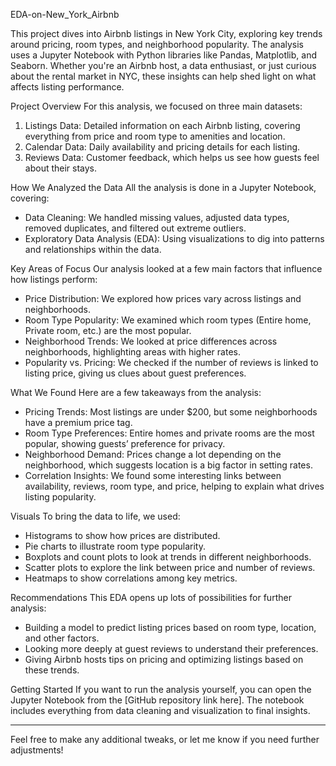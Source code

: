  EDA-on-New_York_Airbnb


This project dives into Airbnb listings in New York City, exploring key trends around pricing, room types, and neighborhood popularity. The analysis uses a Jupyter Notebook with Python libraries like Pandas, Matplotlib, and Seaborn. Whether you're an Airbnb host, a data enthusiast, or just curious about the rental market in NYC, these insights can help shed light on what affects listing performance.

 Project Overview
For this analysis, we focused on three main datasets:
1. Listings Data: Detailed information on each Airbnb listing, covering everything from price and room type to amenities and location.
2. Calendar Data: Daily availability and pricing details for each listing.
3. Reviews Data: Customer feedback, which helps us see how guests feel about their stays.

 How We Analyzed the Data
All the analysis is done in a Jupyter Notebook, covering:
- Data Cleaning: We handled missing values, adjusted data types, removed duplicates, and filtered out extreme outliers.
- Exploratory Data Analysis (EDA): Using visualizations to dig into patterns and relationships within the data.

 Key Areas of Focus
Our analysis looked at a few main factors that influence how listings perform:
- Price Distribution: We explored how prices vary across listings and neighborhoods.
- Room Type Popularity: We examined which room types (Entire home, Private room, etc.) are the most popular.
- Neighborhood Trends: We looked at price differences across neighborhoods, highlighting areas with higher rates.
- Popularity vs. Pricing: We checked if the number of reviews is linked to listing price, giving us clues about guest preferences.

 What We Found
Here are a few takeaways from the analysis:
- Pricing Trends: Most listings are under $200, but some neighborhoods have a premium price tag.
- Room Type Preferences: Entire homes and private rooms are the most popular, showing guests’ preference for privacy.
- Neighborhood Demand: Prices change a lot depending on the neighborhood, which suggests location is a big factor in setting rates.
- Correlation Insights: We found some interesting links between availability, reviews, room type, and price, helping to explain what drives listing popularity.

 Visuals
To bring the data to life, we used:
- Histograms to show how prices are distributed.
- Pie charts to illustrate room type popularity.
- Boxplots and count plots to look at trends in different neighborhoods.
- Scatter plots to explore the link between price and number of reviews.
- Heatmaps to show correlations among key metrics.

 Recommendations
This EDA opens up lots of possibilities for further analysis:
- Building a model to predict listing prices based on room type, location, and other factors.
- Looking more deeply at guest reviews to understand their preferences.
- Giving Airbnb hosts tips on pricing and optimizing listings based on these trends.

 Getting Started
If you want to run the analysis yourself, you can open the Jupyter Notebook from the [GitHub repository link here]. The notebook includes everything from data cleaning and visualization to final insights.

---

Feel free to make any additional tweaks, or let me know if you need further adjustments!
